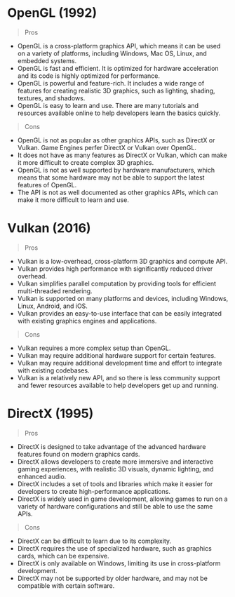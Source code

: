 # OpenGL (1992)
> Pros
- OpenGL is a cross-platform graphics API, which means it can be used on a variety of platforms, including Windows, Mac OS, Linux, and embedded systems.
- OpenGL is fast and efficient. It is optimized for hardware acceleration and its code is highly optimized for performance.
- OpenGL is powerful and feature-rich. It includes a wide range of features for creating realistic 3D graphics, such as lighting, shading, textures, and shadows.
- OpenGL is easy to learn and use. There are many tutorials and resources available online to help developers learn the basics quickly.
> Cons
- OpenGL is not as popular as other graphics APIs, such as DirectX or Vulkan. Game Engines perfer DirectX or Vulkan over OpenGL.
- It does not have as many features as DirectX or Vulkan, which can make it more difficult to create complex 3D graphics.
- OpenGL is not as well supported by hardware manufacturers, which means that some hardware may not be able to support the latest features of OpenGL.
- The API is not as well documented as other graphics APIs, which can make it more difficult to learn and use.

# Vulkan (2016)
> Pros
- Vulkan is a low-overhead, cross-platform 3D graphics and compute API.
- Vulkan provides high performance with significantly reduced driver overhead.
- Vulkan simplifies parallel computation by providing tools for efficient multi-threaded rendering.
- Vulkan is supported on many platforms and devices, including Windows, Linux, Android, and iOS.
- Vulkan provides an easy-to-use interface that can be easily integrated with existing graphics engines and applications.
> Cons
- Vulkan requires a more complex setup than OpenGL.
- Vulkan may require additional hardware support for certain features.
- Vulkan may require additional development time and effort to integrate with existing codebases.
- Vulkan is a relatively new API, and so there is less community support and fewer resources available to help developers get up and running.


# DirectX (1995)
> Pros
- DirectX is designed to take advantage of the advanced hardware features found on modern graphics cards.
- DirectX allows developers to create more immersive and interactive gaming experiences, with realistic 3D visuals, dynamic lighting, and enhanced audio.
- DirectX includes a set of tools and libraries which make it easier for developers to create high-performance applications.
- DirectX is widely used in game development, allowing games to run on a variety of hardware configurations and still be able to use the same APIs.
> Cons
- DirectX can be difficult to learn due to its complexity.
- DirectX requires the use of specialized hardware, such as graphics cards, which can be expensive.
- DirectX is only available on Windows, limiting its use in cross-platform development.
- DirectX may not be supported by older hardware, and may not be compatible with certain software.
